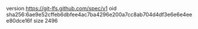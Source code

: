 version https://git-lfs.github.com/spec/v1
oid sha256:6ae9e52cffeb6dbfee4ac7ba4296e200a7cc8ab704d4df3e6e6e4eee80dce16f
size 2496
